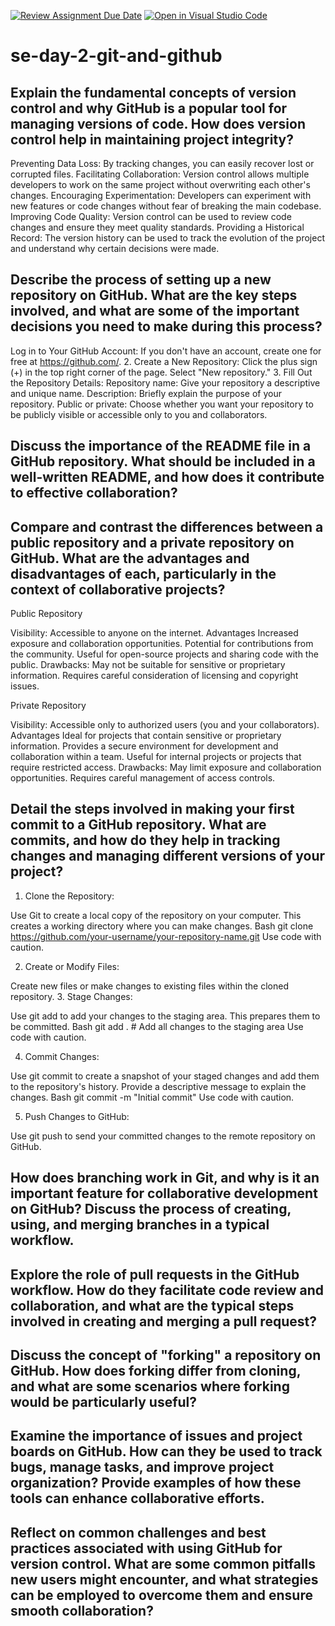 [![Review Assignment Due Date](https://classroom.github.com/assets/deadline-readme-button-22041afd0340ce965d47ae6ef1cefeee28c7c493a6346c4f15d667ab976d596c.svg)](https://classroom.github.com/a/8wgCKhpZ)
[![Open in Visual Studio Code](https://classroom.github.com/assets/open-in-vscode-2e0aaae1b6195c2367325f4f02e2d04e9abb55f0b24a779b69b11b9e10269abc.svg)](https://classroom.github.com/online_ide?assignment_repo_id=15584255&assignment_repo_type=AssignmentRepo)
# se-day-2-git-and-github
## Explain the fundamental concepts of version control and why GitHub is a popular tool for managing versions of code. How does version control help in maintaining project integrity?
Preventing Data Loss: By tracking changes, you can easily recover lost or corrupted files.
Facilitating Collaboration: Version control allows multiple developers to work on the same project without overwriting each other's changes.
Encouraging Experimentation: Developers can experiment with new features or code changes without fear of breaking the main codebase.
Improving Code Quality: Version control can be used to review code changes and ensure they meet quality standards.
Providing a Historical Record: The version history can be used to track the evolution of the project and understand why certain decisions were made.

## Describe the process of setting up a new repository on GitHub. What are the key steps involved, and what are some of the important decisions you need to make during this process?
Log in to Your GitHub Account:
If you don't have an account, create one for free at https://github.com/.
2. Create a New Repository:
Click the plus sign (+) in the top right corner of the page.
Select "New repository."
3. Fill Out the Repository Details:
Repository name: Give your repository a descriptive and unique name.
Description: Briefly explain the purpose of your repository.
Public or private: Choose whether you want your repository to be publicly visible or accessible only to you and collaborators.

## Discuss the importance of the README file in a GitHub repository. What should be included in a well-written README, and how does it contribute to effective collaboration?

## Compare and contrast the differences between a public repository and a private repository on GitHub. What are the advantages and disadvantages of each, particularly in the context of collaborative projects?

Public Repository 

Visibility: Accessible to anyone on the internet.
Advantages 
Increased exposure and collaboration opportunities.
Potential for contributions from the community.
Useful for open-source projects and sharing code with the public.
Drawbacks:
May not be suitable for sensitive or proprietary information.
Requires careful consideration of licensing and copyright issues.

Private Repository

Visibility: Accessible only to authorized users (you and your collaborators).
Advantages 
Ideal for projects that contain sensitive or proprietary information.
Provides a secure environment for development and collaboration within a team.
Useful for internal projects or projects that require restricted access.
Drawbacks:
May limit exposure and collaboration opportunities.
Requires careful management of access controls.

## Detail the steps involved in making your first commit to a GitHub repository. What are commits, and how do they help in tracking changes and managing different versions of your project?

1. Clone the Repository:

Use Git to create a local copy of the repository on your computer.
This creates a working directory where you can make changes.
Bash
git clone https://github.com/your-username/your-repository-name.git
Use code with caution.

2. Create or Modify Files:

Create new files or make changes to existing files within the cloned repository.
3. Stage Changes:

Use git add to add your changes to the staging area. This prepares them to be committed.
Bash
git add .  # Add all changes to the staging area
Use code with caution.

4. Commit Changes:

Use git commit to create a snapshot of your staged changes and add them to the repository's history. Provide a descriptive message to explain the changes.
Bash
git commit -m "Initial commit"
Use code with caution.

5. Push Changes to GitHub:

Use git push to send your committed changes to the remote repository on GitHub.

## How does branching work in Git, and why is it an important feature for collaborative development on GitHub? Discuss the process of creating, using, and merging branches in a typical workflow.

## Explore the role of pull requests in the GitHub workflow. How do they facilitate code review and collaboration, and what are the typical steps involved in creating and merging a pull request?

## Discuss the concept of "forking" a repository on GitHub. How does forking differ from cloning, and what are some scenarios where forking would be particularly useful?

## Examine the importance of issues and project boards on GitHub. How can they be used to track bugs, manage tasks, and improve project organization? Provide examples of how these tools can enhance collaborative efforts.

## Reflect on common challenges and best practices associated with using GitHub for version control. What are some common pitfalls new users might encounter, and what strategies can be employed to overcome them and ensure smooth collaboration?

